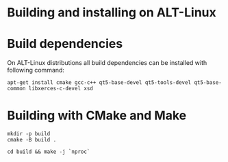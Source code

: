 # Building and installing on ALT-Linux

# Build dependencies

On ALT-Linux distributions all build dependencies can be installed with following command:

```
apt-get install cmake gcc-c++ qt5-base-devel qt5-tools-devel qt5-base-common libxerces-c-devel xsd
```

# Building with CMake and Make

```
mkdir -p build
cmake -B build .

cd build && make -j `nproc`
```

